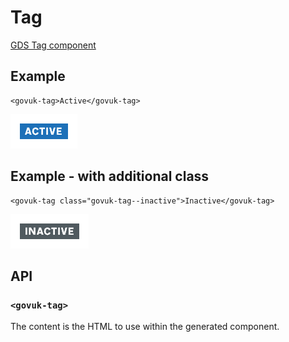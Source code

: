 # Tag

[GDS Tag component](https://design-system.service.gov.uk/components/tag/)

## Example

```razor
<govuk-tag>Active</govuk-tag>
```

![Tag](../images/tag-default.png)

## Example - with additional class

```razor
<govuk-tag class="govuk-tag--inactive">Inactive</govuk-tag>
```

![Tag](../images/tag-with-class.png)


## API

### `<govuk-tag>`

The content is the HTML to use within the generated component.
